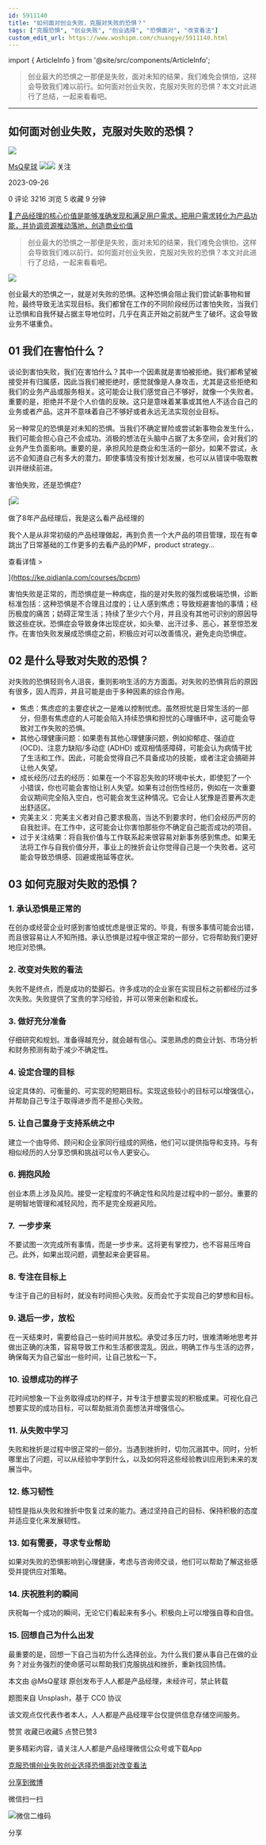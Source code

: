 ```yaml
---
id: 5911140
title: "如何面对创业失败，克服对失败的恐惧？"
tags: ["克服恐惧", "创业失败", "创业选择", "恐惧面对", "改变看法"]
custom_edit_url: https://www.woshipm.com/chuangye/5911140.html
---
```

import { ArticleInfo } from '@site/src/components/ArticleInfo';

<ArticleInfo
    author="MsQ星球"
    authorLink="https://www.woshipm.com/u/1482620"
    published="2023-09-26"
    views={3216}
    comments={0}
    collects={5}
/>

> 创业最大的恐惧之一那便是失败，面对未知的结果，我们难免会惧怕，这样会导致我们难以前行。如何面对创业失败，克服对失败的恐惧？本文对此进行了总结，一起来看看吧。

---

## 如何面对创业失败，克服对失败的恐惧？

[![](https://static.woshipm.com/pmadmin_avatar_20250527204505_6142.jpg?imageView2/1/w/72/h/72/q/100)](https://www.woshipm.com/u/1482620)

[MsQ星球](https://www.woshipm.com/u/1482620) ![](https://static.woshipm.com/tag/1121_1@2x.png)![](https://static.woshipm.com/tag/2105_1@2x.png) 关注

2023-09-26

0 评论 3216 浏览 5 收藏 9 分钟

[🔗 产品经理的核心价值是能够准确发现和满足用户需求，把用户需求转化为产品功能，并协调资源推动落地，创造商业价值](https://ke.qidianla.com/courses/90pm)

> 创业最大的恐惧之一那便是失败，面对未知的结果，我们难免会惧怕，这样会导致我们难以前行。如何面对创业失败，克服对失败的恐惧？本文对此进行了总结，一起来看看吧。

![](https://image.woshipm.com/2023/04/14/65dbd450-da8e-11ed-aeb8-00163e0b5ff3.jpg)

创业最大的恐惧之一，就是对失败的恐惧。这种恐惧会阻止我们尝试新事物和冒险，最终导致无法实现目标。我们都曾在工作的不同阶段经历过害怕失败，当我们让恐惧和自我怀疑占据主导地位时，几乎在真正开始之前就产生了破坏。这会导致业务不堪重负。

## 01 我们在害怕什么？

谈论到害怕失败，我们在害怕什么？其中一个因素就是害怕被拒绝。我们都希望被接受并有归属感，因此当我们被拒绝时，感觉就像是人身攻击，尤其是这些拒绝和我们的业务产品或服务相关。这可能会让我们感觉自己不够好，就像一个失败者。重要的是，拒绝并不是个人价值的反映。这只是意味着某事或其他人不适合自己的业务或者产品。这并不意味着自己不够好或者永远无法实现创业目标。

另一种常见的恐惧是对未知的恐惧。当我们不确定冒险或尝试新事物会发生什么，我们可能会担心自己不会成功。消极的想法在头脑中占据了太多空间，会对我们的业务产生负面影响。重要的是，承担风险是商业和生活的一部分。如果不尝试，永远不会知道自己有多大的潜力。即使事情没有按计划发展，也可以从错误中吸取教训并继续前进。

害怕失败，还是恐惧症?

[![](https://image.woshipm.com/2023/08/02/bf59b8ba-30e4-11ee-88e7-00163e0b5ff3.png)

做了8年产品经理后，我是这么看产品经理的

我个人是从非常初级的产品经理做起，再到负责一个大产品的项目管理，现在有幸跳出了日常基础的工作更多的去看产品的PMF，product strategy...

查看详情 >

](https://ke.qidianla.com/courses/bcpm)

害怕失败是正常的，而恐惧症是一种病症，指的是对失败的强烈或极端恐惧，诊断标准包括：这种恐惧是不合理且过度的；让人感到焦虑；导致规避害怕的事情；经历极度的痛苦；妨碍正常生活；持续了至少六个月，并且没有其他可识别的原因导致这些症状。恐惧症会导致身体出现症状，如头晕、出汗过多、恶心，甚至惊恐发作。在害怕失败发展成恐惧症之前，积极应对可以改善情况，避免走向恐惧症。

## 02 是什么导致对失败的恐惧？

对失败的恐惧轻则令人沮丧，重则影响生活的方方面面。对失败的恐惧背后的原因有很多，因人而异，并且可能是由于多种因素的综合作用。

*   焦虑：焦虑症的主要症状之一是难以控制忧虑。虽然担忧是日常生活的一部分，但患有焦虑症的人可能会陷入持续恐惧和担忧的心理循环中，这可能会导致对工作失败的恐惧。
*   其他心理健康问题：如果患有其他心理健康问题，例如抑郁症、强迫症 (OCD)、注意力缺陷/多动症 (ADHD) 或双相情感障碍，可能会认为病情干扰了生活和工作。因此，可能会觉得自己不具备成功的技能，或者注定会搞砸并让他人失望。
*   成长经历/过去的经历：如果在一个不容忍失败的环境中长大，即使犯了一个小错误，你也可能会害怕让别人失望。如果有过创伤性经历，例如在一次重要会议期间完全陷入空白，也可能会发生这种情况。它会让人犹豫是否要再次走出舒适区。
*   完美主义：完美主义者对自己要求极高，当达不到要求时，他们会经历严厉的自我批评。在工作中，这可能会让你害怕那些你不确定自己能否成功的项目。
*   过于关注结果：将自我价值与工作联系起来很容易对新事务感到焦虑。如果无法将工作与自我价值分开，事业上的挫折会让你觉得自己是一个失败者。这可能会导致恐惧感、回避或拖延等症状。

## 03 如何克服对失败的恐惧？

### 1\. 承认恐惧是正常的

在创办或经营企业时感到害怕或忧虑是很正常的。毕竟，有很多事情可能会出错，而且很容易让人不知所措。承认恐惧是过程中很正常的一部分，它将帮助我们更好地应对恐惧。

### 2\. 改变对失败的看法

失败不是终点，而是成功的垫脚石。许多成功的企业家在实现目标之前都经历过多次失败。失败提供了宝贵的学习经验，并可以带来创新和成长。

### 3\. 做好充分准备

仔细研究和规划。准备得越充分，就会越有信心。深思熟虑的商业计划、市场分析和财务预测有助于减少不确定性。

### 4\. 设定合理的目标

设定具体的、可衡量的、可实现的短期目标。实现这些较小的目标可以增强信心，并帮助自己专注于取得进步而不是担心失败。

### 5\. 让自己置身于支持系统之中

建立一个由导师、顾问和企业家同行组成的网络，他们可以提供指导和支持。与有相似经历的人分享恐惧和挑战可以令人更安心。

### 6\. 拥抱风险

创业本质上涉及风险。接受一定程度的不确定性和风险是过程中的一部分。重要的是明智地管理和减轻风险，而不是完全规避风险。

### 7.  一步步来

不要试图一次完成所有事情，而是一步步来。这将更有掌控力，也不容易压垮自己。此外，如果出现问题，调整起来会更容易。

### 8\. 专注在目标上

专注于自己的目标时，就没有时间担心失败。反而会忙于实现自己的梦想和目标。

### 9\. 退后一步，放松

在一天结束时，需要给自己一些时间并放松。承受过多压力时，很难清晰地思考并做出正确的决策，容易导致工作和生活都很混乱。因此，明确工作与生活的边界，确保每天为自己留出一些时间，让自己放松一下。

### 10\. 设想成功的样子

花时间想象一下业务取得成功的样子，并专注于想要实现的积极成果。可视化自己想要实现的成功目标，可以帮助抵消负面想法并增强信心。

### 11\. 从失败中学习

失败和挫折是过程中很正常的一部分。当遇到挫折时，切勿沉溺其中。同时，分析哪里出了问题，可以从经验中学到什么，以及如何将这些经验教训应用到未来的发展当中。

### 12\. 练习韧性

韧性是指从失败和挫折中恢复过来的能力。通过坚持自己的目标、保持积极的态度并适应变化来发展韧性。

### 13\. 如有需要，寻求专业帮助

如果对失败的恐惧影响到心理健康，考虑与咨询师交谈，他们可以帮助了解这些感受并提供应对策略。

### 14\. 庆祝胜利的瞬间

庆祝每一个成功的瞬间，无论它们看起来有多小。积极向上可以增强自尊和自信。

### 15\. 回想自己为什么出发

最重要的是，回想一下自己当初为什么选择创业。为什么我们要从事自己在做的业务？对业务强烈的使命感可以帮助我们克服挑战和挫折，重新找回热情。

本文由 @MsQ星球 原创发布于人人都是产品经理，未经许可，禁止转载

题图来自 Unsplash，基于 CC0 协议

该文观点仅代表作者本人，人人都是产品经理平台仅提供信息存储空间服务。

赞赏 收藏已收藏5 点赞已赞3

更多精彩内容，请关注人人都是产品经理微信公众号或下载App

[克服恐惧](https://www.woshipm.com/tag/%e5%85%8b%e6%9c%8d%e6%81%90%e6%83%a7)[创业失败](https://www.woshipm.com/tag/%e5%88%9b%e4%b8%9a%e5%a4%b1%e8%b4%a5)[创业选择](https://www.woshipm.com/tag/%e5%88%9b%e4%b8%9a%e9%80%89%e6%8b%a9)[恐惧面对](https://www.woshipm.com/tag/%e6%81%90%e6%83%a7%e9%9d%a2%e5%af%b9)[改变看法](https://www.woshipm.com/tag/%e6%94%b9%e5%8f%98%e7%9c%8b%e6%b3%95)

[分享到微博](https://service.weibo.com/share/share.php?appkey=2775287854&title=如何面对创业失败，克服对失败的恐惧？&url=https://www.woshipm.com/chuangye/5911140.html&pic=https://image.woshipm.com/2023/04/14/65dbd450-da8e-11ed-aeb8-00163e0b5ff3.jpg)

微信扫一扫

![微信二维码](https://api.pwmqr.com/qrcode/create/?url=https://www.woshipm.com/chuangye/5911140.html)

分享